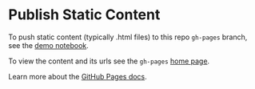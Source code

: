 
# Publish Static Content

To push static content (typically .html files) to this repo `gh-pages` branch, see the [demo notebook](https://nbviewer.jupyter.org/github/oscar6echo/publish-gh-pages/blob/master/demo-publish-gh-pages.ipynb).

To view the content and its urls see the `gh-pages` [home page](hhttps://oscar6echo.github.io/publish-gh-pages/index.html).

Learn more about the [GitHub Pages docs](https://pages.github.com/).

